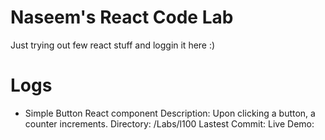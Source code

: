 # Naseem's React Code Lab

Just trying out few react stuff and loggin it here :)


# Logs

- Simple Button React component
    Description: Upon clicking a button, a counter increments.
    Directory: /Labs/l100
    Lastest Commit: 
    Live Demo: 